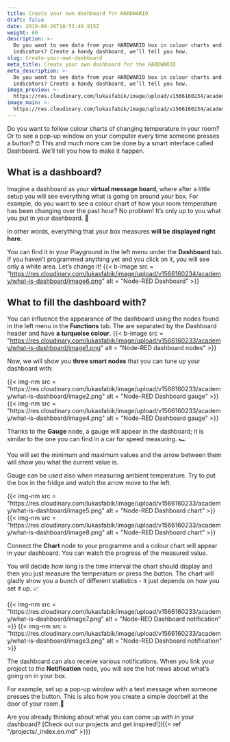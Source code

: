 ```yaml
---
title: Create your own dashboard for HARDWARIO
draft: false
date: 2019-09-26T18:53:49.915Z
weight: 60
description: >-
  Do you want to see data from your HARDWARIO box in colour charts and
  indicators? Create a handy dashboard, we’ll tell you how.
slug: Create-your-own-dashboard
meta_title: Create your own dashboard for the HARDWARIO
meta_description: >-
  Do you want to see data from your HARDWARIO box in colour charts and
  indicators? Create a handy dashboard, we’ll tell you how.
image_preview: >-
  https://res.cloudinary.com/lukasfabik/image/upload/v1566160234/academy/what-is-dashboard/image6.png
image_main: >-
  https://res.cloudinary.com/lukasfabik/image/upload/v1566160234/academy/what-is-dashboard/image6.png
---
```

Do you want to follow colour charts of changing temperature in your room? Or to see a pop-up window on your computer every time someone presses a button? 🤓 This and much more can be done by a smart interface called Dashboard. We’ll tell you how to make it happen.

## What is a dashboard?

Imagine a dashboard as your **virtual message board**, where after a little setup you will see everything what is going on around your box. For example, do you want to see a colour chart of how your room temperature has been changing over the past hour? No problem! It’s only up to you what you put in your dashboard. 💪

In other words, everything that your box measures **will be** **displayed right here**.

You can find it in your Playground in the left menu under the **Dashboard** tab. If you haven’t programmed anything yet and you click on it, you will see only a white area. Let’s change it!
{{< b-image src = "https://res.cloudinary.com/lukasfabik/image/upload/v1566160234/academy/what-is-dashboard/image6.png" alt = "Node-RED Dashboard" >}}

## What to fill the dashboard with?

You can influence the appearance of the dashboard using the nodes found in the left menu in the **Functions** tab. The are separated by the Dashboard header and have **a** **turquoise colour**.
{{< b-image src = "https://res.cloudinary.com/lukasfabik/image/upload/v1566160233/academy/what-is-dashboard/image1.png" alt = "Node-RED dashboard nodes" >}}

Now, we will show you **three smart nodes** that you can tune up your dashboard with:

<div class = "row align-items-start">
    <div class = "col-md-4">
        {{< img-nm src = "https://res.cloudinary.com/lukasfabik/image/upload/v1566160233/academy/what-is-dashboard/image2.png" alt = "Node-RED Dashboard gauge" >}}
        {{< img-nm src = "https://res.cloudinary.com/lukasfabik/image/upload/v1566160233/academy/what-is-dashboard/image4.png" alt = "Node-RED Dashboard gauge" >}}
    </div>
    <div class = "col-md-8">
        <p>Thanks to the <strong>Gauge</strong> node, a gauge will appear in the dashboard; it is similar to the one you can find in a car for speed measuring. 🏎️</p>
        <p>You will set the minimum and maximum values and the arrow between them will show you what the current value is.</p>
        <p>Gauge can be used also when measuring ambient temperature. Try to put the box in the fridge and watch the arrow move to the left.</p>
    </div>
</div>

<div class = "row content-justify-center">
    <div class = "col-md-4">
        {{< img-nm src = "https://res.cloudinary.com/lukasfabik/image/upload/v1566160233/academy/what-is-dashboard/image5.png" alt = "Node-RED Dashboard chart" >}}
        {{< img-nm src = "https://res.cloudinary.com/lukasfabik/image/upload/v1566160233/academy/what-is-dashboard/image8.png" alt = "Node-RED Dashboard chart" >}}
    </div>
    <div class = "col-md-8">
         <p>Connect the <strong>Chart</strong> node to your programme and a colour chart will appear in your dashboard. You can watch the progress of the measured value.</p>
        <p>You will decide how long is the time interval the chart should display and then you just measure the temperature or press the button. The chart will gladly show you a bunch of different statistics - it just depends on how you set it up. 📈</p>
    </div>
</div>

<div class = "row">
    <div class = "col-md-4">
        {{< img-nm src = "https://res.cloudinary.com/lukasfabik/image/upload/v1566160233/academy/what-is-dashboard/image7.png" alt = "Node-RED Dashboard notification" >}}
        {{< img-nm src = "https://res.cloudinary.com/lukasfabik/image/upload/v1566160233/academy/what-is-dashboard/image3.png" alt = "Node-RED Dashboard notification" >}}
    </div>
    <div class = "col-md-8">
        <p>The dashboard can also receive various notifications. When you link your project to the <strong>Notification</strong> node, you will see the hot news about what’s going on in your box. </p>
        <p>For example, set up a pop-up window with a text message when someone presses the button. This is also how you create a simple doorbell at the door of your room.🔔</p>
    </div>
</div>

Are you already thinking about what you can come up with in your dashboard? [Check out our projects and get inspired!]({{< ref "/projects/_index.en.md" >}})
